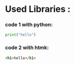 # Used Libraries :
### code 1 with python:


```python
print("hello")
 ```
### code 2 with htmk:

```html
<h1>hello</h1>
```

